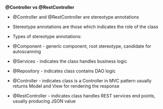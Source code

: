 **@Controller vs @RestController**

* @Controller and @RestController are stereotype annotations
* Stereotype annotations are those which indicates the role of the class

* Types of stereotype annotations:
* @Component - generic component, root stereotype, candidate for autoscanning
* @Services - indicates the class handles business logic
* @Repository - indicates class contains DAO logic
* @Controller - indicates class is a Controller in MVC pattern usually returns Model and View for rendering the response
* @RestController - indicates class handles REST services end points, usually producing JSON value
